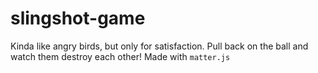# slingshot-game
Kinda like angry birds, but only for satisfaction. Pull back on the ball and watch them destroy each other! 
Made with `matter.js`
